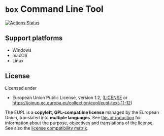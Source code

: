 # `box` Command Line Tool

[![Actions Status](https://github.com/bbqsrc/box/workflows/Continuous%20Integration/badge.svg)](https://github.com/bbqsrc/box/actions)

## Support platforms

* Windows
* macOS
* Linux

## License

Licensed under

* European Union Public License, version 1.2, ([LICENSE](LICENSE) or https://joinup.ec.europa.eu/collection/eupl/eupl-text-11-12)

The EUPL is a **copyleft, GPL-compatible license** managed by the European Union, translated into **multiple languages**. See [this introduction](https://joinup.ec.europa.eu/collection/eupl/introduction-eupl-licence) for information about the purpose, objectives and translations of the license. See also the [license compatibility matrix](https://joinup.ec.europa.eu/collection/eupl/matrix-eupl-compatible-open-source-licences).